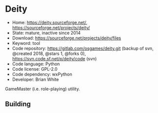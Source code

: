 # Deity

- Home: https://deity.sourceforge.net/, https://sourceforge.net/projects/deity/
- State: mature, inactive since 2014
- Download: https://sourceforge.net/projects/deity/files
- Keyword: tool
- Code repository: https://gitlab.com/osgames/deity.git (backup of svn, @created 2018, @stars 1, @forks 0), https://svn.code.sf.net/p/deity/code (svn)
- Code language: Python
- Code license: GPL-2.0
- Code dependency: wxPython
- Developer: Brian White

GameMaster (i.e. role-playing) utility.

## Building
